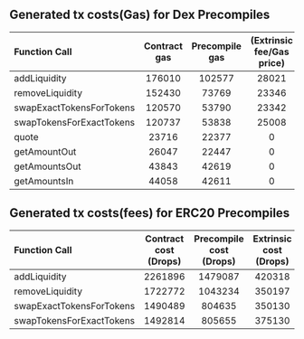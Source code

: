 ## Generated tx costs(Gas) for Dex Precompiles

| Function Call            | Contract gas | Precompile gas | (Extrinsic fee/Gas price) |
|:-------------------------|:------------:|:--------------:|:-------------------------:|
| addLiquidity             |    176010    |     102577     |           28021           |
| removeLiquidity          |    152430    |     73769      |           23346           |
| swapExactTokensForTokens |    120570    |     53790      |           23342           |
| swapTokensForExactTokens |    120737    |     53838      |           25008           |
| quote                    |    23716     |     22377      |             0             |
| getAmountOut             |    26047     |     22447      |             0             |
| getAmountsOut            |    43843     |     42619      |             0             |
| getAmountsIn             |    44058     |     42611      |             0             |


## Generated tx costs(fees) for ERC20 Precompiles

| Function Call            | Contract cost (Drops) | Precompile cost (Drops) | Extrinsic cost (Drops) |
|:-------------------------|:---------------------:|:-----------------------:|:----------------------:|
| addLiquidity             |        2261896        |         1479087         |         420318         |
| removeLiquidity          |        1722772        |         1043234         |         350197         |
| swapExactTokensForTokens |        1490489        |         804635          |         350130         |
| swapTokensForExactTokens |        1492814        |         805655          |         375130         |
